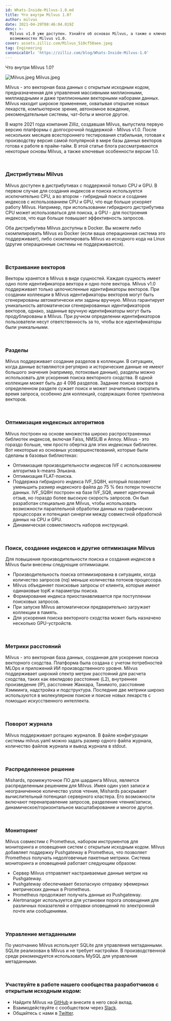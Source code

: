 ```yaml
---
id: Whats-Inside-Milvus-1.0.md
title: Что внутри Milvus 1.0?
author: milvus
date: 2021-04-29T08:46:04.019Z
desc: >-
  Milvus v1.0 уже доступен. Узнайте об основах Milvus, а также о ключевых
  возможностях Milvus v1.0.
cover: assets.zilliz.com/Milvus_510cf50aee.jpeg
tag: Engineering
canonicalUrl: 'https://zilliz.com/blog/Whats-Inside-Milvus-1.0'
---
```

<custom-h1>Что внутри Milvus 1.0?</custom-h1><p>
  
   <span class="img-wrapper"> <img translate="no" src="https://assets.zilliz.com/Milvus_510cf50aee.jpeg" alt="Milvus.jpeg" class="doc-image" id="milvus.jpeg" />
   </span> <span class="img-wrapper"> <span>Milvus.jpeg</span> </span></p>
<p>Milvus - это векторная база данных с открытым исходным кодом, предназначенная для управления массивными миллионными, миллиардными и даже триллионными векторными наборами данных. Milvus находит широкое применение, охватывая открытие новых лекарств, компьютерное зрение, автономное вождение, рекомендательные системы, чат-боты и многое другое.</p>
<p>В марте 2021 года компания Zilliz, создавшая Milvus, выпустила первую версию платформы с долгосрочной поддержкой - Milvus v1.0. После нескольких месяцев всестороннего тестирования стабильная, готовая к производству версия самой популярной в мире базы данных векторов готова к работе в прайм-тайм. В этой статье блога рассматриваются некоторые основы Milvus, а также ключевые особенности версии 1.0.</p>
<p><br/></p>
<h3 id="Milvus-distributions" class="common-anchor-header">Дистрибутивы Milvus</h3><p>Milvus доступен в дистрибутивах с поддержкой только CPU и GPU. В первом случае для создания индексов и поиска используется исключительно CPU, а во втором - гибридный поиск и создание индексов с использованием CPU и GPU, что еще больше ускоряет работу Milvus. Например, при использовании гибридного дистрибутива CPU может использоваться для поиска, а GPU - для построения индексов, что еще больше повышает эффективность запросов.</p>
<p>Оба дистрибутива Milvus доступны в Docker. Вы можете либо скомпилировать Milvus из Docker (если ваша операционная система это поддерживает), либо скомпилировать Milvus из исходного кода на Linux (другие операционные системы не поддерживаются).</p>
<p><br/></p>
<h3 id="Embedding-vectors" class="common-anchor-header">Встраивание векторов</h3><p>Векторы хранятся в Milvus в виде сущностей. Каждая сущность имеет одно поле идентификатора вектора и одно поле вектора. Milvus v1.0 поддерживает только целочисленные идентификаторы векторов. При создании коллекции в Milvus идентификаторы векторов могут быть сгенерированы автоматически или заданы вручную. Milvus гарантирует уникальность автоматически сгенерированных идентификаторов векторов, однако, заданные вручную идентификаторы могут быть продублированы в Milvus. При ручном определении идентификаторов пользователи несут ответственность за то, чтобы все идентификаторы были уникальными.</p>
<p><br/></p>
<h3 id="Partitions" class="common-anchor-header">Разделы</h3><p>Milvus поддерживает создание разделов в коллекции. В ситуациях, когда данные вставляются регулярно и исторические данные не имеют большого значения (например, потоковые данные), разделы можно использовать для ускорения поиска векторного сходства. В одной коллекции может быть до 4 096 разделов. Задание поиска вектора в определенном разделе сужает поиск и может значительно сократить время запроса, особенно для коллекций, содержащих более триллиона векторов.</p>
<p><br/></p>
<h3 id="Index-algorithm-optimizations" class="common-anchor-header">Оптимизация индексных алгоритмов</h3><p>Milvus построен на основе множества широко распространенных библиотек индексов, включая Faiss, NMSLIB и Annoy. Milvus - это гораздо больше, чем просто обертка для этих индексных библиотек. Вот некоторые из основных усовершенствований, которые были сделаны в базовых библиотеках:</p>
<ul>
<li>Оптимизация производительности индексов IVF с использованием алгоритма k-means Элькана.</li>
<li>Оптимизация FLAT-поиска.</li>
<li>Поддержка гибридного индекса IVF_SQ8H, который позволяет уменьшить размер индексного файла до 75 % без потери точности данных. IVF_SQ8H построен на базе IVF_SQ8, имеет идентичный отзыв, но гораздо более высокую скорость запросов. Он был разработан специально для Milvus, чтобы использовать возможности параллельной обработки данных на графических процессорах и потенциал синергии между совместной обработкой данных на CPU и GPU.</li>
<li>Динамическая совместимость наборов инструкций.</li>
</ul>
<p><br/></p>
<h3 id="Search-index-building-and-other-Milvus-optimizations" class="common-anchor-header">Поиск, создание индексов и другие оптимизации Milvus</h3><p>Для повышения производительности поиска и создания индексов в Milvus были внесены следующие оптимизации.</p>
<ul>
<li>Производительность поиска оптимизирована в ситуациях, когда количество запросов (nq) меньше количества потоков процессора.</li>
<li>Milvus объединяет поисковые запросы от клиента, которые имеют одинаковые topK и параметры поиска.</li>
<li>Формирование индекса приостанавливается при поступлении поисковых запросов.</li>
<li>При запуске Milvus автоматически предварительно загружает коллекции в память.</li>
<li>Для ускорения поиска векторного сходства может быть назначено несколько GPU-устройств.</li>
</ul>
<p><br/></p>
<h3 id="Distance-metrics" class="common-anchor-header">Метрики расстояний</h3><p>Milvus - это векторная база данных, созданная для ускорения поиска векторного сходства. Платформа была создана с учетом потребностей MLOps и приложений ИИ производственного уровня. Milvus поддерживает широкий спектр метрик расстояний для расчета сходства, таких как евклидово расстояние (L2), внутреннее произведение (IP), расстояние Жаккара, Танимото, расстояние Хэмминга, надстройка и подструктура. Последние две метрики широко используются в молекулярном поиске и поиске новых лекарств с помощью искусственного интеллекта.</p>
<p><br/></p>
<h3 id="Logging" class="common-anchor-header">Поворот журнала</h3><p>Milvus поддерживает ротацию журналов. В файле конфигурации системы milvus.yaml можно задать размер одного файла журнала, количество файлов журнала и вывод журнала в stdout.</p>
<p><br/></p>
<h3 id="Distributed-solution" class="common-anchor-header">Распределенное решение</h3><p>Mishards, промежуточное ПО для шардинга Milvus, является распределенным решением для Milvus. Имея один узел записи и неограниченное количество узлов чтения, Mishards раскрывает вычислительный потенциал серверного кластера. Его возможности включают перенаправление запросов, разделение чтения/записи, динамическое/горизонтальное масштабирование и многое другое.</p>
<p><br/></p>
<h3 id="Monitoring" class="common-anchor-header">Мониторинг</h3><p>Milvus совместим с Prometheus, набором инструментов для мониторинга и оповещения систем с открытым исходным кодом. Milvus добавляет поддержку Pushgateway в Prometheus, что позволяет Prometheus получать недолговечные пакетные метрики. Система мониторинга и оповещений работает следующим образом:</p>
<ul>
<li>Сервер Milvus отправляет настраиваемые данные метрик на Pushgateway.</li>
<li>Pushgateway обеспечивает безопасную отправку эфемерных метрических данных в Prometheus.</li>
<li>Prometheus продолжает получать данные из Pushgateway.</li>
<li>Alertmanager используется для установки порога оповещения для различных показателей и отправки оповещений по электронной почте или сообщениями.</li>
</ul>
<p><br/></p>
<h3 id="Metadata-management" class="common-anchor-header">Управление метаданными</h3><p>По умолчанию Milvus использует SQLite для управления метаданными. SQLite реализован в Milvus и не требует настройки. В производственной среде рекомендуется использовать MySQL для управления метаданными.</p>
<p><br/></p>
<h3 id="Engage-with-our-open-source-community" class="common-anchor-header">Участвуйте в работе нашего сообщества разработчиков с открытым исходным кодом:</h3><ul>
<li>Найдите Milvus на <a href="https://github.com/milvus-io/milvus/">GitHub</a> и внесите в него свой вклад.</li>
<li>Взаимодействуйте с сообществом через <a href="https://join.slack.com/t/milvusio/shared_invite/zt-e0u4qu3k-bI2GDNys3ZqX1YCJ9OM~GQ">Slack</a>.</li>
<li>Общайтесь с нами в <a href="https://twitter.com/milvusio">Twitter</a>.</li>
</ul>
